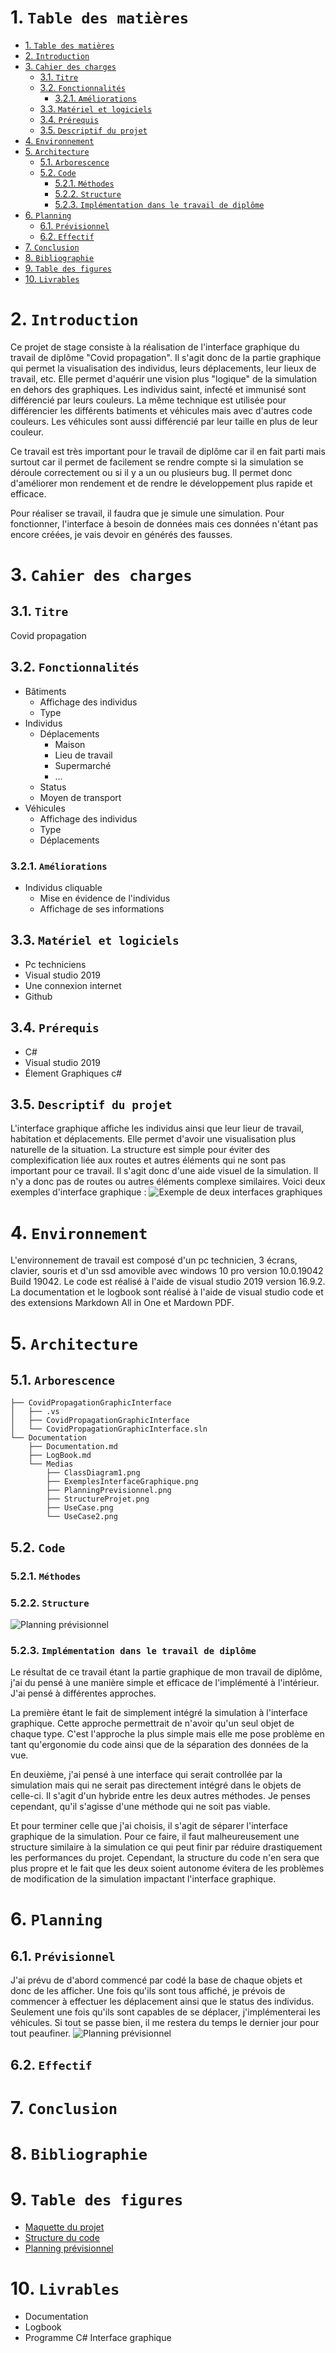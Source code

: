 # 1. `Table des matières`
- [1. `Table des matières`](#1-table-des-matières)
- [2. `Introduction`](#2-introduction)
- [3. `Cahier des charges`](#3-cahier-des-charges)
  - [3.1. `Titre`](#31-titre)
  - [3.2. `Fonctionnalités`](#32-fonctionnalités)
    - [3.2.1. `Améliorations`](#321-améliorations)
  - [3.3. `Matériel et logiciels`](#33-matériel-et-logiciels)
  - [3.4. `Prérequis`](#34-prérequis)
  - [3.5. `Descriptif du projet`](#35-descriptif-du-projet)
- [4. `Environnement`](#4-environnement)
- [5. `Architecture`](#5-architecture)
  - [5.1. `Arborescence`](#51-arborescence)
  - [5.2. `Code`](#52-code)
    - [5.2.1. `Méthodes`](#521-méthodes)
    - [5.2.2. `Structure`](#522-structure)
    - [5.2.3. `Implémentation dans le travail de diplôme`](#523-implémentation-dans-le-travail-de-diplôme)
- [6. `Planning`](#6-planning)
  - [6.1. `Prévisionnel`](#61-prévisionnel)
  - [6.2. `Effectif`](#62-effectif)
- [7. `Conclusion`](#7-conclusion)
- [8. `Bibliographie`](#8-bibliographie)
- [9. `Table des figures`](#9-table-des-figures)
- [10. `Livrables`](#10-livrables)
# 2. `Introduction`
Ce projet de stage consiste à la réalisation de l'interface graphique du travail de diplôme "Covid propagation". Il s'agit donc de la partie graphique qui permet la visualisation des individus, leurs déplacements, leur lieux de travail, etc. Elle permet d'aquérir une vision plus "logique" de la simulation en dehors des graphiques. Les individus saint, infecté et immunisé sont différencié par leurs couleurs. La même technique est utilisée pour différencier les différents batiments et véhicules mais avec d'autres code couleurs. Les véhicules sont aussi différencié par leur taille en plus de leur couleur.

Ce travail est très important pour le travail de diplôme car il en fait parti mais surtout car il permet de facilement se rendre compte si la simulation se déroule correctement ou si il y a un ou plusieurs bug. Il permet donc d'améliorer mon rendement et de rendre le développement plus rapide et efficace.

Pour réaliser se travail, il faudra que je simule une simulation. Pour fonctionner, l'interface à besoin de données mais ces données n'étant pas encore créées, je vais devoir en générés des fausses.
# 3. `Cahier des charges`
## 3.1. `Titre`
Covid propagation
## 3.2. `Fonctionnalités`
- Bâtiments
    - Affichage des individus
    - Type
- Individus
  - Déplacements
    - Maison
    - Lieu de travail
    - Supermarché
    - ...
  - Status
  - Moyen de transport
- Véhicules
  - Affichage des individus
  - Type
  - Déplacements
### 3.2.1. `Améliorations`
- Individus cliquable
  - Mise en évidence de l'individus
  - Affichage de ses informations

## 3.3. `Matériel et logiciels`
- Pc techniciens
- Visual studio 2019
- Une connexion internet
- Github

## 3.4. `Prérequis`
- C#
- Visual studio 2019
- Élement Graphiques c#

## 3.5. `Descriptif du projet`
L'interface graphique affiche les individus ainsi que leur lieur de travail, habitation et déplacements. Elle permet d'avoir une visualisation plus naturelle de la situation. La structure est simple pour éviter des complexification liée aux routes et autres éléments qui ne sont pas important pour ce travail. Il s'agit donc d'une aide visuel de la simulation. Il n'y a donc pas de routes ou autres éléments complexe similaires.
Voici deux exemples d'interface graphique :
![Exemple de deux interfaces graphiques](Medias/ExemplesInterfaceGraphique.png)

# 4. `Environnement`
L'environnement de travail est composé d'un pc technicien, 3 écrans, clavier, souris et d'un ssd amovible avec windows 10 pro version 10.0.19042 Build 19042. Le code est réalisé à l'aide de visual studio 2019 version 16.9.2. La documentation et le logbook sont réalisé à l'aide de visual studio code et des extensions Markdown All in One et Mardown PDF.
# 5. `Architecture`
## 5.1. `Arborescence`
```
├── CovidPropagationGraphicInterface
│   ├── .vs
│   ├── CovidPropagationGraphicInterface
│   └── CovidPropagationGraphicInterface.sln
└── Documentation
    ├── Documentation.md
    ├── LogBook.md
    └── Medias
        ├── ClassDiagram1.png
        ├── ExemplesInterfaceGraphique.png
        ├── PlanningPrevisionnel.png
        ├── StructureProjet.png
        ├── UseCase.png
        └── UseCase2.png
```
## 5.2. `Code`
### 5.2.1. `Méthodes`

### 5.2.2. `Structure`

![Planning prévisionnel](Medias/ClassDiagram1.png)
### 5.2.3. `Implémentation dans le travail de diplôme`
Le résultat de ce travail étant la partie graphique de mon travail de diplôme, j'ai du pensé à une manière simple et efficace de l'implémenté à l'intérieur. J'ai pensé à différentes approches.

La première étant le fait de simplement intégré la simulation à l'interface graphique. Cette approche permettrait de n'avoir qu'un seul objet de chaque type. C'est l'approche la plus simple mais elle me pose problème en tant qu'ergonomie du code ainsi que de la séparation des données de la vue.

En deuxième, j'ai pensé à une interface qui serait controllée par la simulation mais qui ne serait pas directement intégré dans le objets de celle-ci. Il s'agit d'un hybride entre les deux autres méthodes. Je penses cependant, qu'il s'agisse d'une méthode qui ne soit pas viable.

Et pour terminer celle que j'ai choisis, il s'agit de séparer l'interface graphique de la simulation. Pour ce faire, il faut malheureusement une structure similaire à la simulation ce qui peut finir par réduire drastiquement les performances du projet. Cependant, la structure du code n'en sera que plus propre et le fait que les deux soient autonome évitera de les problèmes de modification de la simulation impactant l'interface graphique.

# 6. `Planning`
## 6.1. `Prévisionnel`
J'ai prévu de d'abord commencé par codé la base de chaque objets et donc de les afficher. Une fois qu'ils sont tous affiché, je prévois de commencer à effectuer les déplacement ainsi que le status des individus. Seulement une fois qu'ils sont capables de se déplacer, j'implémenterai les véhicules. Si tout se passe bien, il me restera du temps le dernier jour pour tout peaufiner.
![Planning prévisionnel](Medias/PlanningPrevisionnel.png)
## 6.2. `Effectif`
# 7. `Conclusion`
# 8. `Bibliographie`
# 9. `Table des figures`
- [Maquette du projet](#35-descriptif-du-projet)
- [Structure du code](#522-structure)
- [Planning prévisionnel](#61-Prévisionnel)

# 10. `Livrables`
- Documentation
- Logbook
- Programme C# Interface graphique